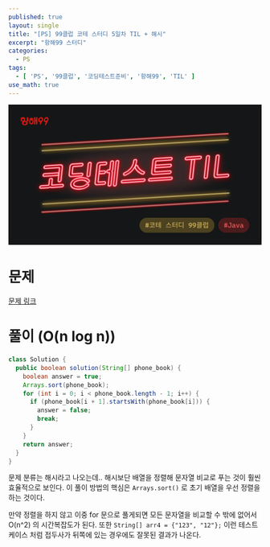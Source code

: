 ```yaml
---
published: true
layout: single
title: "[PS] 99클럽 코테 스터디 5일차 TIL + 해시"
excerpt: "항해99 스터디"
categories:
  - PS
tags:
  - [ 'PS', '99클럽', '코딩테스트준비', '항해99', 'TIL' ]
use_math: true
---
```


![img_3.png](https://github.com/zhtmr/static-files-for-posting/blob/main/static-files-for-posting/20240722/99club_TIL_thumbnail/%EA%B8%B0%EB%B3%B8%ED%98%951_java.png?raw=true)

# 문제

[문제 링크](https://school.programmers.co.kr/learn/courses/30/lessons/42577)

# 풀이 (O(n log n))

```java
class Solution {
  public boolean solution(String[] phone_book) {
    boolean answer = true;
    Arrays.sort(phone_book);
    for (int i = 0; i < phone_book.length - 1; i++) {
      if (phone_book[i + 1].startsWith(phone_book[i])) {
        answer = false;
        break;
      }
    }
    return answer;
  }
}
```
문제 분류는 해시라고 나오는데.. 해시보단 배열을 정렬해 문자열 비교로 푸는 것이 훨씬 효율적으로 보인다.
이 풀이 방법의 핵심은 `Arrays.sort()` 로 초기 배열을 우선 정렬을 하는 것이다. 

만약 정렬을 하지 않고 이중 for 문으로 풀게되면 모든 문자열을 비교할 수 밖에 없어서 O(n^2) 의 시간복잡도가 된다.
또한 `String[] arr4 = {"123", "12"};` 이런 테스트 케이스 처럼 접두사가 뒤쪽에 있는 경우에도 잘못된 결과가 나온다.


